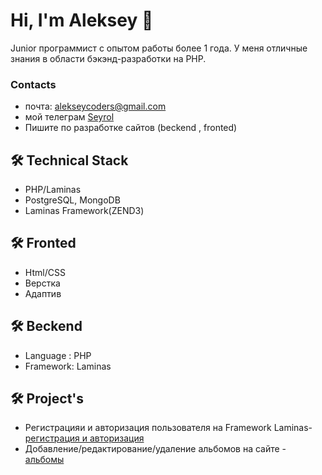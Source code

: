 # Hi, I'm Aleksey 👋
Junior программист с опытом работы более 1 года. У меня отличные знания в области бэкэнд-разработки на PHP.


### Contacts
*   почта: alekseycoders@gmail.com
*   мой телеграм [Seyrol](https://t.me/Seyrol) 
*   Пишите по разработке сайтов (beckend , fronted)

## 🛠 Technical Stack
*   PHP/Laminas
*   PostgreSQL, MongoDB
*   Laminas Framework(ZEND3)

## 🛠 Fronted
* Html/CSS
* Верстка
* Адаптив

## 🛠 Beckend
* Language : PHP
* Framework: Laminas

## 🛠 Project's
* Регистрацияи и авторизация пользователя на Framework Laminas- [регистрация и авторизация](https://github.com/Seyrol/Registration) 
* Добавление/редактирование/удаление альбомов на сайте - [альбомы](https://github.com/Seyrol/Album)
